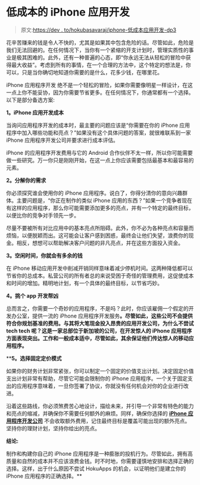 # 低成本的 iPhone 应用开发

> 原文:[https://dev . to/hokubasavaraj/iphone-低成本应用开发-dp3](https://dev.to/hokubasavaraj/iphone-application-development-with-low-cost-dp3)

花辛苦赚来的钱是令人不快的，尤其是如果其中包含危险的话。尽管如此，危险是我们无法回避的。在任何情况下，当你有一个紧缩的开支计划时，管理实质性的事业是极其困难的。此外，还有一种普遍的心态，即“你永远无法从轻松的冒险中获得最大收益”。考虑到所有的事情，在一个合理的方法中，这个特定的想法是，你可以，只是当你确切地知道你需要的是什么，花多少钱，在哪里花。

iPhone 应用程序开发 绝不是一个轻松的冒险，如果你需要像明星一样设计，在这一点上你不能妥协，因为你需要节省更多。在任何情况下，你通常都有一个选择。以下是部分备选方案:

**1。iPhone 应用开发成本**

当询问应用程序开发的成本时，最主要的问题应该是“你需要在你的 iPhone 应用程序中加入哪些功能和亮点？”如果没有这个具体问题的答案，就很难联系到一家 iPhone 应用程序开发公司并要求进行成本评估。

iPhone 的应用程序开发费用与它的 Android 合作伙伴不太一样，所以你可能需要做一些研究。万一你只是刚刚开始，在这一点上你应该需要包括最基本和最容易的元素。

**2。分解你的需求**

你必须探究谁会使用你的 iPhone 应用程序。说白了，你得分清你的意向兴趣群体。主要问题是，“你正在制作的类似 iPhone 应用的东西？”如果一个竞争者现在有这样的应用程序，那么你可能需要添加更多的亮点，并有一个特定的最终目标，以便比你的竞争对手领先一步。

尽量不要被所有对比应用中的基本亮点所阻碍。此外，你不必为各种亮点和容量而烦恼，以便脱颖而出。这可能会让客户感到困惑，最终会让他们失望，浪费你的现金。相反，想想可以帮助解决客户问题的非凡亮点，并在这些方面投入资金。

**3。空闲时间，你就会有多余的钱**

在 iPhone 移动应用开发中削减开销同样意味着减少停机时间。这两种降低都可以节省你的总成本。私营公司的所有者总的来说受困于奇怪的管理费用，这促使成本和时间的增加。精明地计划，有一个具体的最终目标，以节省巧妙。

**4。挑个 app 开发帮凶**

总而言之，你需要一个奇妙的应用程序，不是吗？此时，你应该雇佣一个假定的开发办公室，提供一流的 iPhone 应用程序开发服务[](https://www.hokuapps.com/services/ios-app-development-services/)**。尽管如此，这些公司不会提供符合你规划基准的费用。与其将大笔现金投入昂贵的应用开发公司，为什么不尝试 tech tech 呢？这是一家总部位于新加坡的公司，在开发惊人的 iPhone 应用程序方面表现突出。工作和一般成本适中，尽管如此，其余保证他们传达惊人的移动应用程序。**

 ****5。选择固定定价模式**

如果你的财务计划非常紧张，你可以制定一个固定的价值支出计划。决定固定价值支出计划非常有帮助，尽管它可能会限制你的 iPhone 应用程序。一个关于固定支出的应用程序意味着，一旦你签署了协议，你就没有任何机会对你的企业进行改进。

沿着这些路线，你必须煞费苦心地设计，描绘未来，并引导一个非常有特色的能力和亮点的缩减，并确保你不需要任何额外的麻烦。同样，确保你选择的 [**iPhone 应用程序开发公司**](https://www.hokuapps.com/services/iphone-application-development-company/) 不会收取额外费用，记住最终目标是覆盖可能出现的额外亮点。坚持你的理财计划，坚持你给出的亮点。

**结论:**

制作和构建你自己的 iPhone 应用程序是一种膨胀的投机行为。尽管如此，拥有高质量和自然的成本并不应该浪费金钱。时不时地，你需要谨慎地安排和选择正确的选择。这样，出于什么原因不尝试 HokuApps 的机会，以证明他们是建立你的 iPhone 应用程序的正确选择。**
